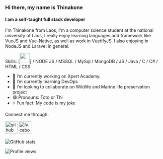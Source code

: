 ### Hi there, my name is Thinakone
#### I am a self-taught full stack developer
I'm Thinakone from Laos, I'm a computer science student at the national university of Laos, I really enjoy learning languages and framework like VueJS and Vue-Native, as well as work in VuetifyJS. I also enjoying in NodeJS and Laravel in general.

Skills:   [<img height="32" width="32" src="https://cdn.jsdelivr.net/npm/simple-icons@v3/icons/vuejs.svg" />]
/ NODE JS / MSSQL / MySql / MongoDB / JS / Java / C / C# / HTML / CSS

- 🔭 I’m currently working on Xpert Academy. 
- 🌱 I’m currently learning DevOps 
- 👯 I’m looking to collaborate on Wildlife and Marine life preservation project 
- 😄 Pronouns: Toto or Thi 
- ⚡ Fun fact: My code is my joke 

Connect me through:

[<img src='https://cdn.jsdelivr.net/npm/simple-icons@3.0.1/icons/github.svg' alt='github' height='40'>](https://github.com/Toto-thi)  [<img src='https://cdn.jsdelivr.net/npm/simple-icons@3.0.1/icons/facebook.svg' alt='facebook' height='40'>](https://www.facebook.com/TotoThii)  



![GitHub stats](https://github-readme-stats.vercel.app/api?username=Toto-thi&show_icons=true)  

![Profile views](https://gpvc.arturio.dev/Toto-thi)  
